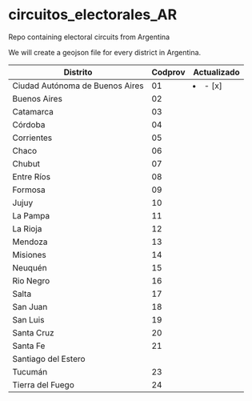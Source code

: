 # circuitos_electorales_AR
Repo containing electoral circuits from Argentina

We will create a geojson file for every district in Argentina.

| Distrito  | Codprov | Actualizado |
| ------------- | ------------- | ------------- |
| Ciudad Autónoma de Buenos Aires  | 01  |<li> - [x] </li>|
| Buenos Aires | 02  | |
| Catamarca | 03  | |
| Córdoba | 04  | |
| Corrientes | 05  | |
| Chaco | 06  | |
| Chubut | 07  | |
| Entre Ríos | 08  | |
| Formosa | 09  | |
| Jujuy | 10 | |
| La Pampa | 11 | |
| La Rioja | 12  | |
| Mendoza | 13  | |
| Misiones | 14  | |
| Neuquén | 15  | |
| Rio Negro | 16  | |
| Salta | 17  | |
| San Juan | 18  | |
| San Luis | 19  | |
| Santa Cruz | 20  | |
| Santa Fe | 21  | |
| Santiago del Estero | |
| Tucumán | 23  | |
| Tierra del Fuego | 24  | |

